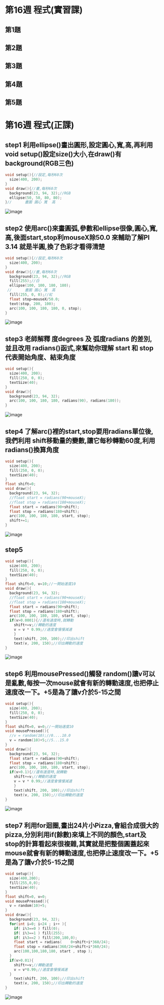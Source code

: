 # 第16週 程式(實習課)
## 第1題
## 第2題
## 第3題
## 第4題
## 第5題


# 第16週 程式(正課)
## step1 利用ellipse()畫出圓形,設定圓心,寬,高,再利用void setup()設定size()大小,在draw()有background(RGB三色)
```c
void setup(){//設定,每秒60次
  size(400, 200);
}
void draw(){//畫,每秒60次
  background(23, 94, 32);//RGB
  ellipse(50, 50, 80, 80);
}//      畫圖 圓心 寬  高
```
![image](https://raw.githubusercontent.com/xytungg/2020cce/gh-pages/week16/week16-1.png)
## step2 使用arc()來畫圓弧,參數和ellipse很像,圓心,寬,高,後面start,stop利mouseX除50.0 來輔助了解PI 3.14 就是半圓,換了色彩才看得清楚
```c
void setup(){//設定,每秒60次
  size(400, 200);
}
void draw(){//畫,每秒60次
  background(23, 94, 32);//RGB
  fill(255);//白
  ellipse(100, 100, 180, 180);
 //      畫圖 圓心 寬  高
  fill(255, 0, 0);//紅
  float stop=mouseX/50.0;
  text(stop, 200, 100);
  arc(100, 100, 180, 180, 0, stop);
}
```
![image](https://raw.githubusercontent.com/xytungg/2020cce/gh-pages/week16/week16-2.png)
## step3 老師解釋 度degrees 及 弧度radians 的差別, 並且改用 radians()函式,來幫助你理解 start 和 stop 代表開始角度、結束角度 
```c
void setup(){
  size(400, 200);
  fill(250, 0, 0);
  textSize(40);
}
void draw(){
  background(23, 94, 32);
  arc(100, 100, 180, 180, radians(90), radians(180));
}
```
![image](https://raw.githubusercontent.com/xytungg/2020cce/gh-pages/week16/week16-3.png)
## step4 了解arc()裡的start,stop要用radians單位後,我們利用 shift移動量的變數,讓它每秒轉動60度,利用radians()換算角度
```c
void setup(){
  size(400, 200);
  fill(250, 0, 0);
  textSize(40);
}
float shift=0;
void draw(){
  background(23, 94, 32);
  //float start = radians(90+mouseX);
  //float stop = radians(180+mouseX);
  float start = radians(90+shift);
  float stop = radians(180+shift);
  arc(100, 100, 180, 180, start, stop);
  shift+=1;
}
```
![image](https://raw.githubusercontent.com/xytungg/2020cce/gh-pages/week16/week16-4.png)
## step5
```c
void setup(){
  size(400, 200);
  fill(250, 0, 0);
  textSize(40);
}
float shift=0, v=10;//一開始速度10
void draw(){
  background(23, 94, 32);
  //float start = radians(90+mouseX);
  //float stop = radians(180+mouseX);
  float start = radians(90+shift);
  float stop = radians(180+shift);
  arc(100, 100, 180, 180, start, stop);
  if(v>0.0001){//還有速度時,就轉動
    shift+=v;//轉動的速度
    v = v * 0.99;//速度會慢慢減速
    }
    text(shift, 200, 100);//印出shift
    text(v, 200, 150);//印出轉動的速度
}
```
![image](https://github.com/xytungg/2020cce/blob/gh-pages/week16/week16-5.png)
## step6 利用mousePressed()觸發 random()讓v可以是亂數,每按一次mouse就會有新的轉動速度,也把停止速度改一下。+5是為了讓v介於5-15之間
```c
void setup(){
  size(400, 200);
  fill(250, 0, 0);
  textSize(40);
}
float shift=0, v=0;//一開始速度10
void mousePressed(){
  //v = random(10);//0....10.0
  v = random(10)+5;//5...15.0
}
void draw(){
  background(23, 94, 32);
  float start = radians(90+shift);
  float stop = radians(180+shift);
  arc(100, 100, 180, 180, start, stop);
  if(v>0.1){//還有速度時,就轉動
    shift+=v;//轉動的速度
    v = v * 0.99;//速度會慢慢減速
    }
    text(shift, 200, 100);//印出shift
    text(v, 200, 150);//印出轉動的速度
}
```
![image](https://github.com/xytungg/2020cce/blob/gh-pages/week16/week16-6.png)
## step7 利用for迴圈,畫出24片小Pizza,會組合成很大的pizza,分別利用if(餘數)來填上不同的顏色,start及stop的計算看起來很複雜,其實就是把整個圓蓋起來mouse就會有新的轉動速度,也把停止速度改一下。+5是為了讓v介於5-15之間
```c
void setup(){
  size(400,200);
  fill(255,0,0);
  textSize(40);
}
float shift=0, v=0;
void mousePressed(){
  v = random(10)+5;
}  
void draw(){
  background(23, 94, 32);
  for(int i=0; i<24 ; i++ ){
    if( i%3==0 ) fill(0);
    if( i%3==1 ) fill(255);
    if( i%3==2 ) fill(200,180,0);
    float start = radians(    0+shift+i*360/24);
    float stop = radians(360/24+shift+i*360/24);
    arc(100,100,180,180, start , stop );
  }
  if(v>0.01){
    shift+=v;//轉動速度
    v = v*0.99;//速度會慢慢減速
  }    
    text(shift, 200, 100);//印出shift
    text(v, 200, 150);//印出轉動的速度
}
```
![image](https://github.com/xytungg/2020cce/blob/gh-pages/week16/week16-7.png)

